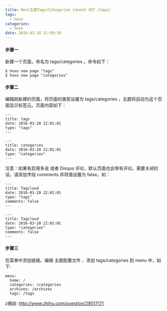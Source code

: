 ```yaml
---
title: Next主题Tags/Categories Cannot GET /tags/
tags:
  - hexo
categories:
  - hexo
date: 2016-03-20 21:50:10
---
```


#### 步骤一
新建一个页面，命名为 tags/categories 。命令如下：
~~~~ shell
$ hexo new page "tags"
$ hexo new page "categories"
~~~~
#### 步骤二
编辑刚新建的页面，将页面的类型设置为 tags/categories ，主题将自动为这个页面显示标签云。页面内容如下：
~~~~ shell
---
title: tags
date: 2016-03-20 22:01:01
type: "tags"
---
~~~~
~~~~ shell
---
title: categories
date: 2016-03-20 22:01:01
type: "categories"
---
~~~~
注意：如果有启用多说 或者 Disqus 评论，默认页面也会带有评论。需要关闭的话，请添加字段 comments 并将值设置为 false，如：
~~~~ shell
---
title: Tagcloud
date: 2016-03-20 22:01:01
type: "tags"
comments: false
---
~~~~
~~~~ shell
---
title: Tagcloud
date: 2016-03-20 22:01:01
type: "categories"
comments: false
---
~~~~
#### 步骤三
在菜单中添加链接。编辑 主题配置文件 ，添加 tags/categories 到 menu 中，如下:
~~~~ shell
menu:
  home: /
  categories: /categories
  archives: /archives
  tags: /tags
~~~~
z摘自: http://www.zhihu.com/question/29017171